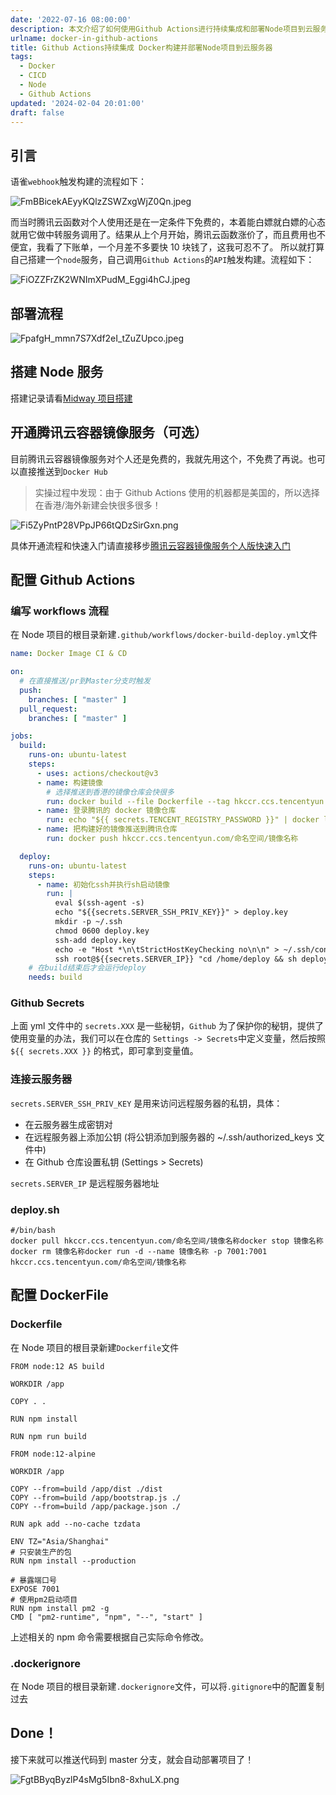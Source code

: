 ```yaml
---
date: '2022-07-16 08:00:00'
description: 本文介绍了如何使用Github Actions进行持续集成和部署Node项目到云服务器的流程。包括搭建Node服务、开通腾讯云容器镜像服务、配置Github Actions以及相关的Docker配置。通过这些步骤，可以实现自动构建和部署项目。
urlname: docker-in-github-actions
title: Github Actions持续集成 Docker构建并部署Node项目到云服务器
tags:
  - Docker
  - CICD
  - Node
  - Github Actions
updated: '2024-02-04 20:01:00'
draft: false
---
```


## 引言


语雀`webhook`触发构建的流程如下：


![FmBBicekAEyyKQlzZSWZxgWjZ0Qn.jpeg](https://image.1874.cool/blog/205ed1167b3e03641fee0dcf7c82ea99.jpeg)


而当时腾讯云函数对个人使用还是在一定条件下免费的，本着能白嫖就白嫖的心态就用它做中转服务调用了。结果从上个月开始，腾讯云函数涨价了，而且费用也不便宜，我看了下账单，一个月差不多要快 10 块钱了，这我可忍不了。 所以就打算自己搭建一个`node`服务，自己调用`Github Actions`的`API`触发构建。流程如下：


![FiOZZFrZK2WNImXPudM_Eggi4hCJ.jpeg](https://image.1874.cool/blog/d3aacc6be4e8aea7a19e4130346483c7.jpeg)


## 部署流程


![FpafgH_mmn7S7Xdf2eI_tZuZUpco.jpeg](https://image.1874.cool/blog/a27a873bb59b21dd083934b45f300811.jpeg)


## 搭建 Node 服务


搭建记录请看[Midway 项目搭建](https://1874.cool/zbbxv0)


## 开通腾讯云容器镜像服务（可选）


目前腾讯云容器镜像服务对个人还是免费的，我就先用这个，不免费了再说。也可以直接推送到`Docker Hub`


> 实操过程中发现：由于 Github Actions 使用的机器都是美国的，所以选择在香港/海外新建会快很多很多！


![Fi5ZyPntP28VPpJP66tQDzSirGxn.png](https://image.1874.cool/blog/ed62071316d2193973d1cff81ad5c509.png)


具体开通流程和快速入门请直接移步[腾讯云容器镜像服务个人版快速入门](https://cloud.tencent.com/document/product/1141/63910)


## 配置 Github Actions


### 编写 workflows 流程


在 Node 项目的根目录新建`.github/workflows/docker-build-deploy.yml`文件


```yaml
name: Docker Image CI & CD

on:
  # 在直接推送/pr到Master分支时触发
  push:
    branches: [ "master" ]
  pull_request:
    branches: [ "master" ]

jobs:
  build:
    runs-on: ubuntu-latest
    steps:
      - uses: actions/checkout@v3
      - name: 构建镜像
        # 选择推送到香港的镜像仓库会快很多
        run: docker build --file Dockerfile --tag hkccr.ccs.tencentyun.com/命名空间/镜像名称 .
      - name: 登录腾讯的 docker 镜像仓库
        run: echo "${{ secrets.TENCENT_REGISTRY_PASSWORD }}" | docker login hkccr.ccs.tencentyun.com --username=用户名 --password-stdin
      - name: 把构建好的镜像推送到腾讯仓库
        run: docker push hkccr.ccs.tencentyun.com/命名空间/镜像名称

  deploy:
    runs-on: ubuntu-latest
    steps:
      - name: 初始化ssh并执行sh启动镜像
        run: |
          eval $(ssh-agent -s)
          echo "${{secrets.SERVER_SSH_PRIV_KEY}}" > deploy.key
          mkdir -p ~/.ssh
          chmod 0600 deploy.key
          ssh-add deploy.key
          echo -e "Host *\n\tStrictHostKeyChecking no\n\n" > ~/.ssh/config
          ssh root@${{secrets.SERVER_IP}} "cd /home/deploy && sh deploy.sh"
    # 在build结束后才会运行deploy
    needs: build
```


### Github Secrets


上面 yml 文件中的 `secrets.XXX` 是一些秘钥，`Github` 为了保护你的秘钥，提供了使用变量的办法，我们可以在仓库的 `Settings -> Secrets`中定义变量，然后按照 `${{ secrets.XXX }}` 的格式，即可拿到变量值。


### 连接云服务器


`secrets.SERVER_SSH_PRIV_KEY` 是用来访问远程服务器的私钥，具体：

- 在云服务器生成密钥对
- 在远程服务器上添加公钥 (将公钥添加到服务器的 ~/.ssh/authorized_keys 文件中)
- 在 Github 仓库设置私钥 (Settings > Secrets)

`secrets.SERVER_IP` 是远程服务器地址


### deploy.sh


```shell
#/bin/bash
docker pull hkccr.ccs.tencentyun.com/命名空间/镜像名称docker stop 镜像名称docker rm 镜像名称docker run -d --name 镜像名称 -p 7001:7001 hkccr.ccs.tencentyun.com/命名空间/镜像名称
```


## 配置 DockerFile


### Dockerfile


在 Node 项目的根目录新建`Dockerfile`文件


```docker
FROM node:12 AS build

WORKDIR /app

COPY . .

RUN npm install

RUN npm run build

FROM node:12-alpine

WORKDIR /app

COPY --from=build /app/dist ./dist
COPY --from=build /app/bootstrap.js ./
COPY --from=build /app/package.json ./

RUN apk add --no-cache tzdata

ENV TZ="Asia/Shanghai"
# 只安装生产的包
RUN npm install --production

# 暴露端口号
EXPOSE 7001
# 使用pm2启动项目
RUN npm install pm2 -g
CMD [ "pm2-runtime", "npm", "--", "start" ]
```


上述相关的 npm 命令需要根据自己实际命令修改。


### .dockerignore


在 Node 项目的根目录新建`.dockerignore`文件，可以将`.gitignore`中的配置复制过去


## Done！


接下来就可以推送代码到 master 分支，就会自动部署项目了！


![FgtBByqByzlP4sMg5Ibn8-8xhuLX.png](https://image.1874.cool/blog/fe39bd1b9a1da1fc4d1c005ff1a23c90.png)

